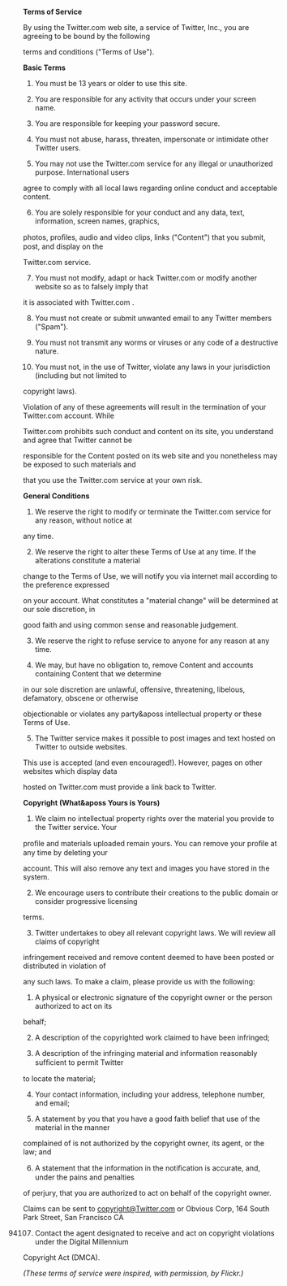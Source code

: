 **Terms of Service**

By using the Twitter.com web site, a service of Twitter, Inc., you are agreeing to be bound by the following

terms and conditions ("Terms of Use").

**Basic Terms**

1. You must be 13 years or older to use this site.

2. You are responsible for any activity that occurs under your screen name.

3. You are responsible for keeping your password secure.

4. You must not abuse, harass, threaten, impersonate or intimidate other Twitter users.

5. You may not use the Twitter.com service for any illegal or unauthorized purpose. International users

agree to comply with all local laws regarding online conduct and acceptable content.

6. You are solely responsible for your conduct and any data, text, information, screen names, graphics,

photos, proﬁles, audio and video clips, links ("Content") that you submit, post, and display on the

Twitter.com service.

7. You must not modify, adapt or hack Twitter.com or modify another website so as to falsely imply that

it is associated with Twitter.com .

8. You must not create or submit unwanted email to any Twitter members ("Spam").

9. You must not transmit any worms or viruses or any code of a destructive nature.

10. You must not, in the use of Twitter, violate any laws in your jurisdiction (including but not limited to

copyright laws).

Violation of any of these agreements will result in the termination of your Twitter.com account. While

Twitter.com prohibits such conduct and content on its site, you understand and agree that Twitter cannot be

responsible for the Content posted on its web site and you nonetheless may be exposed to such materials and

that you use the Twitter.com service at your own risk.

**General Conditions**

1. We reserve the right to modify or terminate the Twitter.com service for any reason, without notice at

any time.

2. We reserve the right to alter these Terms of Use at any time. If the alterations constitute a material

change to the Terms of Use, we will notify you via internet mail according to the preference expressed

on your account. What constitutes a "material change" will be determined at our sole discretion, in

good faith and using common sense and reasonable judgement.

3. We reserve the right to refuse service to anyone for any reason at any time.

4. We may, but have no obligation to, remove Content and accounts containing Content that we determine

in our sole discretion are unlawful, offensive, threatening, libelous, defamatory, obscene or otherwise

objectionable or violates any party&aposs intellectual property or these Terms of Use.

5. The Twitter service makes it possible to post images and text hosted on Twitter to outside websites.

This use is accepted (and even encouraged!). However, pages on other websites which display data

hosted on Twitter.com must provide a link back to Twitter.

**Copyright (What&aposs Yours is Yours)**

1. We claim no intellectual property rights over the material you provide to the Twitter service. Your

proﬁle and materials uploaded remain yours. You can remove your proﬁle at any time by deleting your

account. This will also remove any text and images you have stored in the system.

2. We encourage users to contribute their creations to the public domain or consider progressive licensing

terms.

3. Twitter undertakes to obey all relevant copyright laws. We will review all claims of copyright

infringement received and remove content deemed to have been posted or distributed in violation of

any such laws. To make a claim, please provide us with the following:

1. A physical or electronic signature of the copyright owner or the person authorized to act on its

behalf;

2. A description of the copyrighted work claimed to have been infringed;

3. A description of the infringing material and information reasonably sufﬁcient to permit Twitter

to locate the material;

4. Your contact information, including your address, telephone number, and email;

5. A statement by you that you have a good faith belief that use of the material in the manner

complained of is not authorized by the copyright owner, its agent, or the law; and

6. A statement that the information in the notiﬁcation is accurate, and, under the pains and penalties

of perjury, that you are authorized to act on behalf of the copyright owner.

Claims can be sent to copyright@Twitter.com or Obvious Corp, 164 South Park Street, San Francisco CA

94107. Contact the agent designated to receive and act on copyright violations under the Digital Millennium

Copyright Act (DMCA).

*(These terms of service were inspired, with permission, by Flickr.)*

